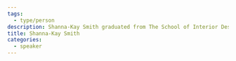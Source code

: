 ```yaml
---
tags:
  - type/person
description: Shanna-Kay Smith graduated from The School of Interior Design at Ryerson Univerity; she is the Chapter Director, developing the strategy and objectives for Open Architecture Toronto.
title: Shanna-Kay Smith
categories:
  - speaker
---
```



